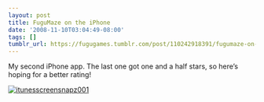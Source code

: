 ```yaml
---
layout: post
title: FuguMaze on the iPhone
date: '2008-11-10T03:04:49-08:00'
tags: []
tumblr_url: https://fugugames.tumblr.com/post/110242918391/fugumaze-on-the-iphone
---
```

My second iPhone app. The last one got one and a half stars, so here’s hoping for a better rating!

[![](http://itshardtofondlepenguins.com/wp-content/uploads/2008/11/itunesscreensnapz001.jpg "itunesscreensnapz001")](http://itshardtofondlepenguins.com/wp-content/uploads/2008/11/itunesscreensnapz001.jpg)

